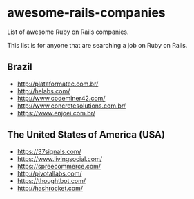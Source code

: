 # awesome-rails-companies

List of awesome Ruby on Rails companies.

This list is for anyone that are searching a job on Ruby on Rails.

## Brazil

* http://plataformatec.com.br/
* http://helabs.com/
* http://www.codeminer42.com/
* http://www.concretesolutions.com.br/
* https://www.enjoei.com.br/

## The United States of America (USA)

* https://37signals.com/
* https://www.livingsocial.com/
* https://spreecommerce.com/
* http://pivotallabs.com/
* https://thoughtbot.com/
* http://hashrocket.com/
